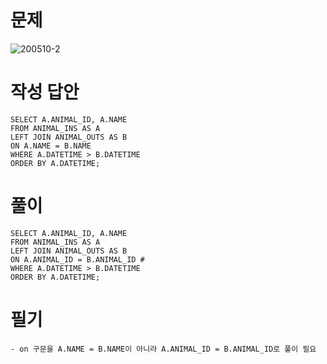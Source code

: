 # 문제
![200510-2](https://user-images.githubusercontent.com/48504392/81498687-48920180-9301-11ea-8138-c97409bbf626.png)
# 작성 답안
~~~mysql
SELECT A.ANIMAL_ID, A.NAME 
FROM ANIMAL_INS AS A 
LEFT JOIN ANIMAL_OUTS AS B 
ON A.NAME = B.NAME
WHERE A.DATETIME > B.DATETIME
ORDER BY A.DATETIME;
~~~

# 풀이
~~~mysql
SELECT A.ANIMAL_ID, A.NAME 
FROM ANIMAL_INS AS A 
LEFT JOIN ANIMAL_OUTS AS B 
ON A.ANIMAL_ID = B.ANIMAL_ID # 
WHERE A.DATETIME > B.DATETIME
ORDER BY A.DATETIME;
~~~
# 필기
~~~
- on 구문을 A.NAME = B.NAME이 아니라 A.ANIMAL_ID = B.ANIMAL_ID로 풀이 필요
~~~
